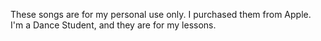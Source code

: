 These songs are for my personal use only.  I purchased them from Apple.  I'm a Dance Student, and they are for my lessons.
